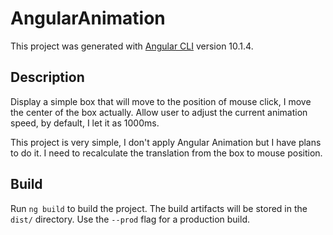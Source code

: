 # AngularAnimation

This project was generated with [Angular CLI](https://github.com/angular/angular-cli) version 10.1.4.

## Description
Display a simple box that will move to the position of mouse click, I move the center of the box actually. Allow user to adjust the current animation speed, by default, I let it as 1000ms.

This project is very simple, I don't apply Angular Animation but I have plans to do it. I need to recalculate the translation from the box to mouse position.

## Build

Run `ng build` to build the project. The build artifacts will be stored in the `dist/` directory. Use the `--prod` flag for a production build.

